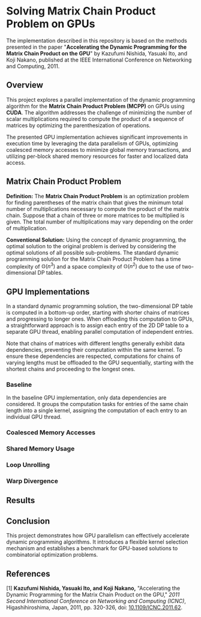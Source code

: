 # Solving Matrix Chain Product Problem on GPUs

The implementation described in this repository is based on the methods presented in the paper "**Accelerating the Dynamic Programming for the Matrix Chain Product on the GPU**" by Kazufumi Nishida, Yasuaki Ito, and Koji Nakano, published at the IEEE International Conference on Networking and Computing, 2011.

## Overview

This project explores a parallel implementation of the dynamic programming algorithm for the **Matrix Chain Product Problem (MCPP)** on GPUs using **CUDA**. The algorithm addresses the challenge of minimizing the number of scalar multiplications required to compute the product of a sequence of matrices by optimizing the parenthesization of operations.

The presented GPU implementation achieves significant improvements in execution time by leveraging the data parallelism of GPUs, optimizing coalesced memory accesses to minimize global memory transactions, and utilizing per-block shared memory resources for faster and localized data access.

## Matrix Chain Product Problem

**Definition:** The **Matrix Chain Product Problem** is an optimization problem for finding parentheses of the matrix chain that gives the minimum total number of multiplications necessary to compute the product of the matrix chain. Suppose that a chain of three or more matrices to be multiplied is given. The total number of multiplications may vary depending on the order of multiplication.

**Conventional Solution:** Using the concept of dynamic programming, the optimal solution to the original problem is derived by considering the optimal solutions of all possible sub-problems. The standard dynamic programming solution for the Matrix Chain Product Problem has a time complexity of $\mathbb{O}(n^3)$ and a space complexity of $\mathbb{O}(n^2)$ due to the use of two-dimensional DP tables.

## GPU Implementations

In a standard dynamic programming solution, the two-dimensional DP table is computed in a bottom-up order, starting with shorter chains of matrices and progressing to longer ones. When offloading this computation to GPUs, a straightforward approach is to assign each entry of the 2D DP table to a separate GPU thread, enabling parallel computation of independent entries.

Note that chains of matrices with different lengths generally exhibit data dependencies, preventing their computation within the same kernel. To ensure these dependencies are respected, computations for chains of varying lengths must be offloaded to the GPU sequentially, starting with the shortest chains and proceeding to the longest ones.

### Baseline

In the baseline GPU implementation, only data dependencies are considered. It groups the computation tasks for entries of the same chain length into a single kernel, assigning the computation of each entry to an individual GPU thread.

### Coalesced Memory Accesses

### Shared Memory Usage

### Loop Unrolling

### Warp Divergence

## Results

## Conclusion

This project demonstrates how GPU parallelism can effectively accelerate dynamic programming algorithms. It introduces a flexible kernel selection mechanism and establishes a benchmark for GPU-based solutions to combinatorial optimization problems.

## References

[1] **Kazufumi Nishida, Yasuaki Ito, and Koji Nakano,** "Accelerating the Dynamic Programming for the Matrix Chain Product on the GPU," *2011 Second International Conference on Networking and Computing (ICNC)*, Higashihiroshima, Japan, 2011, pp. 320-326, doi: [10.1109/ICNC.2011.62](https://doi.org/10.1109/ICNC.2011.62).
